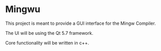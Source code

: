 # Mingwu

This project is meant to provide a GUI interface for the Mingw Compiler.

The UI will be using the Qt 5.7 framework.

Core functionality will be written in c++.